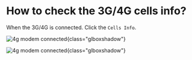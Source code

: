 # How to check the 3G/4G cells info?

When the 3G/4G is connected. Click the `Cells Info`.

![4g modem connected](https://static.gl-inet.com/docs/en/3/setup/share/internet/4g_modem/4g_modem_connected.png){class="glboxshadow"}

![4g modem connected](https://static.gl-inet.com/docs/en/3/tutorials/cells_info/4g_modem_cell_info.png){class="glboxshadow"}

